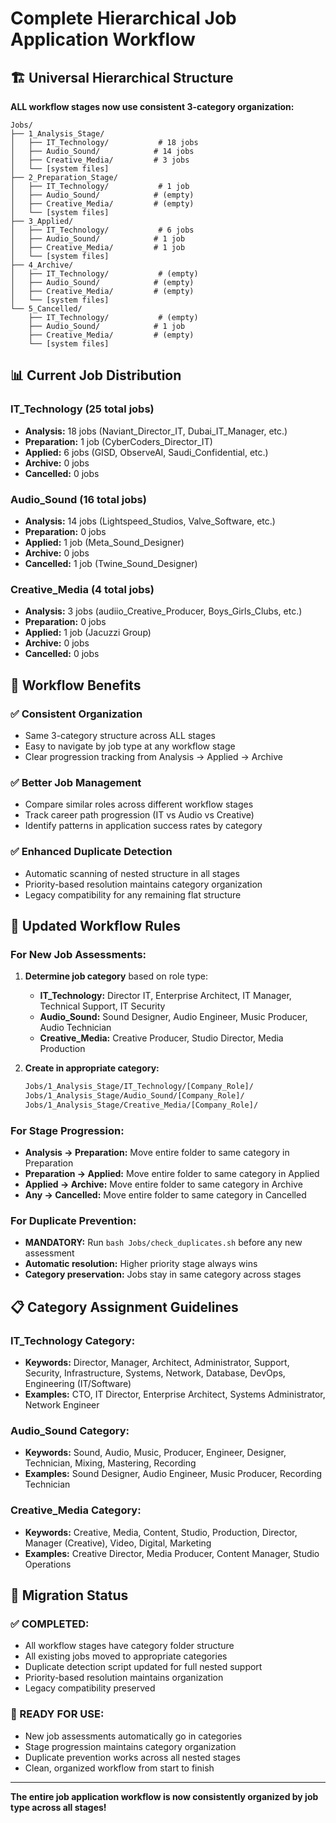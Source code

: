 # Complete Hierarchical Job Application Workflow

## 🏗️ Universal Hierarchical Structure

**ALL workflow stages now use consistent 3-category organization:**

```
Jobs/
├── 1_Analysis_Stage/
│   ├── IT_Technology/           # 18 jobs
│   ├── Audio_Sound/            # 14 jobs  
│   ├── Creative_Media/         # 3 jobs
│   └── [system files]
├── 2_Preparation_Stage/
│   ├── IT_Technology/           # 1 job
│   ├── Audio_Sound/            # (empty)
│   ├── Creative_Media/         # (empty)
│   └── [system files]
├── 3_Applied/
│   ├── IT_Technology/           # 6 jobs
│   ├── Audio_Sound/            # 1 job
│   ├── Creative_Media/         # 1 job
│   └── [system files]
├── 4_Archive/
│   ├── IT_Technology/           # (empty)
│   ├── Audio_Sound/            # (empty)
│   ├── Creative_Media/         # (empty)
│   └── [system files]
└── 5_Cancelled/
    ├── IT_Technology/           # (empty)
    ├── Audio_Sound/            # 1 job
    ├── Creative_Media/         # (empty)
    └── [system files]
```

## 📊 Current Job Distribution

### **IT_Technology (25 total jobs)**
- **Analysis:** 18 jobs (Naviant_Director_IT, Dubai_IT_Manager, etc.)
- **Preparation:** 1 job (CyberCoders_Director_IT)
- **Applied:** 6 jobs (GISD, ObserveAI, Saudi_Confidential, etc.)
- **Archive:** 0 jobs
- **Cancelled:** 0 jobs

### **Audio_Sound (16 total jobs)**  
- **Analysis:** 14 jobs (Lightspeed_Studios, Valve_Software, etc.)
- **Preparation:** 0 jobs
- **Applied:** 1 job (Meta_Sound_Designer)
- **Archive:** 0 jobs
- **Cancelled:** 1 job (Twine_Sound_Designer)

### **Creative_Media (4 total jobs)**
- **Analysis:** 3 jobs (audiio_Creative_Producer, Boys_Girls_Clubs, etc.)
- **Preparation:** 0 jobs
- **Applied:** 1 job (Jacuzzi Group)
- **Archive:** 0 jobs
- **Cancelled:** 0 jobs

## 🎯 Workflow Benefits

### **✅ Consistent Organization**
- Same 3-category structure across ALL stages
- Easy to navigate by job type at any workflow stage
- Clear progression tracking from Analysis → Applied → Archive

### **✅ Better Job Management**
- Compare similar roles across different workflow stages
- Track career path progression (IT vs Audio vs Creative)
- Identify patterns in application success rates by category

### **✅ Enhanced Duplicate Detection** 
- Automatic scanning of nested structure in all stages
- Priority-based resolution maintains category organization
- Legacy compatibility for any remaining flat structure

## 🔧 Updated Workflow Rules

### **For New Job Assessments:**
1. **Determine job category** based on role type:
   - **IT_Technology:** Director IT, Enterprise Architect, IT Manager, Technical Support, IT Security
   - **Audio_Sound:** Sound Designer, Audio Engineer, Music Producer, Audio Technician
   - **Creative_Media:** Creative Producer, Studio Director, Media Production

2. **Create in appropriate category:**
   ```bash
   Jobs/1_Analysis_Stage/IT_Technology/[Company_Role]/
   Jobs/1_Analysis_Stage/Audio_Sound/[Company_Role]/
   Jobs/1_Analysis_Stage/Creative_Media/[Company_Role]/
   ```

### **For Stage Progression:**
- **Analysis → Preparation:** Move entire folder to same category in Preparation
- **Preparation → Applied:** Move entire folder to same category in Applied  
- **Applied → Archive:** Move entire folder to same category in Archive
- **Any → Cancelled:** Move entire folder to same category in Cancelled

### **For Duplicate Prevention:**
- **MANDATORY:** Run `bash Jobs/check_duplicates.sh` before any new assessment
- **Automatic resolution:** Higher priority stage always wins
- **Category preservation:** Jobs stay in same category across stages

## 📋 Category Assignment Guidelines

### **IT_Technology Category:**
- **Keywords:** Director, Manager, Architect, Administrator, Support, Security, Infrastructure, Systems, Network, Database, DevOps, Engineering (IT/Software)
- **Examples:** CTO, IT Director, Enterprise Architect, Systems Administrator, Network Engineer

### **Audio_Sound Category:**  
- **Keywords:** Sound, Audio, Music, Producer, Engineer, Designer, Technician, Mixing, Mastering, Recording
- **Examples:** Sound Designer, Audio Engineer, Music Producer, Recording Technician

### **Creative_Media Category:**
- **Keywords:** Creative, Media, Content, Studio, Production, Director, Manager (Creative), Video, Digital, Marketing
- **Examples:** Creative Director, Media Producer, Content Manager, Studio Operations

## 🔄 Migration Status

### **✅ COMPLETED:**
- All workflow stages have category folder structure
- All existing jobs moved to appropriate categories
- Duplicate detection script updated for full nested support
- Priority-based resolution maintains organization
- Legacy compatibility preserved

### **🎯 READY FOR USE:**
- New job assessments automatically go in categories
- Stage progression maintains category organization
- Duplicate prevention works across all nested stages
- Clean, organized workflow from start to finish

---

**The entire job application workflow is now consistently organized by job type across all stages!**